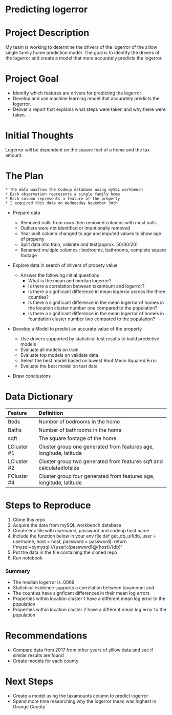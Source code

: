 # Predicting logerror
 
# Project Description
My team is working to determine the drivers of the logerror of the zillow single family home prediction model. The goal is to identify the drivers of the logerror and create a model that more accurately predicts the logerror. 
 
# Project Goal
* Identify which features are drivers for predicting the logerror
* Develop and use machine learning model that accurately predicts the logerror.
* Deliver a report that explains what steps were taken and why there were taken.

 
# Initial Thoughts
Logerror will be dependent on the square feet of a home and the tax amount. 


# The Plan
    * The data wasfrom the Codeup database using mySQL workbench
    * Each observation represents a single family home
    * Each column represents a feature of the property
    * I acquired this data on Wednesday November 30th 
 
* Prepare data
    * Removed nulls from rows then removed columns with most nulls
    * Outliers were not identified or intentionally removed
    * Year built column changed to age and imputed values to show age of property
    * Split data into train, validate and test(approx. 50/30/20)
    * Renamed multiple columns : bedrooms, bathrooms, complete square footage

* Explore data in search of drivers of propety value
   * Answer the following initial questions
       * What is the mean and median logerror?
       * Is there a correlation between taxamount and logerror?
       * Is there a signfiicant difference in mean logerror across the three counties?
       * Is there a significant difference in the mean logerror of homes in the location cluster number one compared to the population?
       * Is there a significant difference in the mean logerror of homes in foundation cluster number two compared to the population?
       
      
* Develop a Model to predict an accurate value of the property
   * Use drivers supported by statistical test results to build predictive models
   * Evaluate all models on train 
   * Evaluate top models on validate data 
   * Select the best model based on lowest Root Mean Squared Error
   * Evaluate the best model on test data
 
* Draw conclusions
 
# Data Dictionary

| Feature | Definition |
|:--------|:-----------|
|Beds| Number of bedrooms in the home|
|Baths| Number of bathrooms in the home|
|sqft| The square footage of the home|
|LCluster #1|Cluster group one generated from features age, longitude, latitude|
|LCluster #2|Cluster group two generated from features sqft and calculatedlotsize|
|FCluster #4|Cluster group four generated from features age, longitude, latitude|



# Steps to Reproduce
1) Clone this repo
2) Acquire the data from mySQL workbench database 
3) Create env file with username, password and codeup host name 
4) Include the function below in your env file
def get_db_url(db, user = username, host = host, password = password):
    return f'mysql+pymysql://{user}:{password}@{host}/{db}'
5) Put the data in the file containing the cloned repo
6) Run notebook

### Summary
- The median logerror is .0069
- Statistical evidence supports a correlation between taxamount and 
- The counties have signficant differences in their mean log errors
- Properties within location cluster 1 have a different mean log error to the population
- Properties within location cluster 2 have a different mean log error to the population


# Recommendations
* Compare data from 2017 from other years of zillow data and see if similar results are found
* Create models for each county


# Next Steps
* Create a model using the taxamounts column to predict logerror
* Spend more time researching why the logerror mean was highest in Orange County